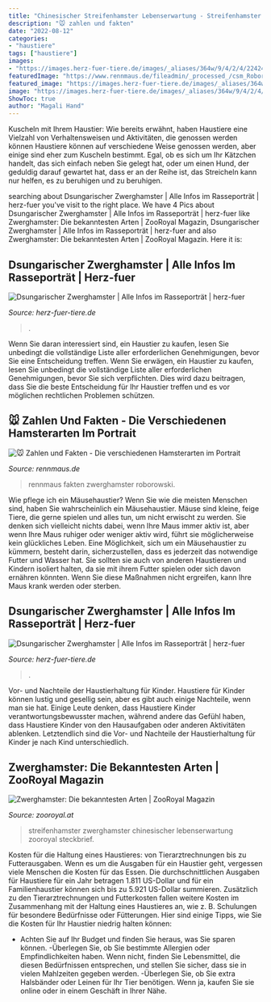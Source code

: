 ```yaml
---
title: "Chinesischer Streifenhamster Lebenserwartung - Streifenhamster Zwerghamster Chinesischer Lebenserwartung Zooroyal Steckbrief"
description: "🐭 zahlen und fakten"
date: "2022-08-12"
categories:
- "haustiere"
tags: ["haustiere"]
images:
- "https://images.herz-fuer-tiere.de/images/_aliases/364w/9/4/2/4/224249-1-de-DE/Dsungarischer_Aufmacher.jpg"
featuredImage: "https://www.rennmaus.de/fileadmin/_processed_/csm_Roborowski02a_4428696666.jpg"
featured_image: "https://images.herz-fuer-tiere.de/images/_aliases/364w/9/4/2/4/224249-1-de-DE/Dsungarischer_Aufmacher.jpg"
image: "https://images.herz-fuer-tiere.de/images/_aliases/364w/9/4/2/4/224249-1-de-DE/Dsungarischer_Aufmacher.jpg"
ShowToc: true
author: "Magali Hand"
---
```



Kuscheln mit Ihrem Haustier: Wie bereits erwähnt, haben Haustiere eine Vielzahl von Verhaltensweisen und Aktivitäten, die genossen werden können
Haustiere können auf verschiedene Weise genossen werden, aber einige sind eher zum Kuscheln bestimmt. Egal, ob es sich um Ihr Kätzchen handelt, das sich einfach neben Sie gelegt hat, oder um einen Hund, der geduldig darauf gewartet hat, dass er an der Reihe ist, das Streicheln kann nur helfen, es zu beruhigen und zu beruhigen.

	

		
searching about Dsungarischer Zwerghamster | Alle Infos im Rasseporträt | herz-fuer you've visit to the right place. We have 4 Pics about Dsungarischer Zwerghamster | Alle Infos im Rasseporträt | herz-fuer like Zwerghamster: Die bekanntesten Arten | ZooRoyal Magazin, Dsungarischer Zwerghamster | Alle Infos im Rasseporträt | herz-fuer and also Zwerghamster: Die bekanntesten Arten | ZooRoyal Magazin. Here it is:
		
    
## Dsungarischer Zwerghamster | Alle Infos Im Rasseporträt | Herz-fuer

<img loading=lazy src="https://images.herz-fuer-tiere.de/images/_aliases/364w/9/4/2/4/224249-1-de-DE/Dsungarischer_Aufmacher.jpg" onerror="this.onerror=null;this.src='https://tse4.mm.bing.net/th?id=OIP.1VFqWwWWHYt_M7pwFkUGBgAAAA&amp;pid=15.1';" alt="Dsungarischer Zwerghamster | Alle Infos im Rasseporträt | herz-fuer">

_Source: herz-fuer-tiere.de_

>. 

	

Wenn Sie daran interessiert sind, ein Haustier zu kaufen, lesen Sie unbedingt die vollständige Liste aller erforderlichen Genehmigungen, bevor Sie eine Entscheidung treffen.
Wenn Sie erwägen, ein Haustier zu kaufen, lesen Sie unbedingt die vollständige Liste aller erforderlichen Genehmigungen, bevor Sie sich verpflichten. Dies wird dazu beitragen, dass Sie die beste Entscheidung für Ihr Haustier treffen und es vor möglichen rechtlichen Problemen schützen.

    
## 🐭 Zahlen Und Fakten - Die Verschiedenen Hamsterarten Im Portrait

<img loading=lazy src="https://www.rennmaus.de/fileadmin/_processed_/csm_Roborowski02a_4428696666.jpg" onerror="this.onerror=null;this.src='https://tse3.mm.bing.net/th?id=OIP.P5DdCdqTTeD3aV9BNGL2rwHaHa&amp;pid=15.1';" alt="🐭 Zahlen und Fakten - Die verschiedenen Hamsterarten im Portrait">

_Source: rennmaus.de_

>rennmaus fakten zwerghamster roborowski. 

	

Wie pflege ich ein Mäusehaustier?
Wenn Sie wie die meisten Menschen sind, haben Sie wahrscheinlich ein Mäusehaustier. Mäuse sind kleine, feige Tiere, die gerne spielen und alles tun, um nicht erwischt zu werden. Sie denken sich vielleicht nichts dabei, wenn Ihre Maus immer aktiv ist, aber wenn Ihre Maus ruhiger oder weniger aktiv wird, führt sie möglicherweise kein glückliches Leben.
Eine Möglichkeit, sich um ein Mäusehaustier zu kümmern, besteht darin, sicherzustellen, dass es jederzeit das notwendige Futter und Wasser hat. Sie sollten sie auch von anderen Haustieren und Kindern isoliert halten, da sie mit ihrem Futter spielen oder sich davon ernähren könnten. Wenn Sie diese Maßnahmen nicht ergreifen, kann Ihre Maus krank werden oder sterben.

    
## Dsungarischer Zwerghamster | Alle Infos Im Rasseporträt | Herz-fuer

<img loading=lazy src="https://images.herz-fuer-tiere.de/images/_aliases/1440w/3/4/3/0/80343-1-de-DE/EHFT_Hamster_Dsungarischer_Zwerghamster_a-d2004_1152p.jpg" onerror="this.onerror=null;this.src='https://tse2.mm.bing.net/th?id=OIP.ijT9D7algcLz21k8cYchuAHaE-&amp;pid=15.1';" alt="Dsungarischer Zwerghamster | Alle Infos im Rasseporträt | herz-fuer">

_Source: herz-fuer-tiere.de_

>. 

	

Vor- und Nachteile der Haustierhaltung für Kinder.
Haustiere für Kinder können lustig und gesellig sein, aber es gibt auch einige Nachteile, wenn man sie hat. Einige Leute denken, dass Haustiere Kinder verantwortungsbewusster machen, während andere das Gefühl haben, dass Haustiere Kinder von den Hausaufgaben oder anderen Aktivitäten ablenken. Letztendlich sind die Vor- und Nachteile der Haustierhaltung für Kinder je nach Kind unterschiedlich.

    
## Zwerghamster: Die Bekanntesten Arten | ZooRoyal Magazin

<img loading=lazy src="https://www.zooroyal.at/magazin/wp-content/uploads/2017/11/Chinesischer-Streifenhamster-760x570.jpg" onerror="this.onerror=null;this.src='https://tse3.mm.bing.net/th?id=OIP.0KT_6XqLW93XzJQ8NvWe1wHaFj&amp;pid=15.1';" alt="Zwerghamster: Die bekanntesten Arten | ZooRoyal Magazin">

_Source: zooroyal.at_

>streifenhamster zwerghamster chinesischer lebenserwartung zooroyal steckbrief. 

	

Kosten für die Haltung eines Haustieres: von Tierarztrechnungen bis zu Futterausgaben.
Wenn es um die Ausgaben für ein Haustier geht, vergessen viele Menschen die Kosten für das Essen. Die durchschnittlichen Ausgaben für Haustiere für ein Jahr betragen 1.811 US-Dollar und für ein Familienhaustier können sich bis zu 5.921 US-Dollar summieren. Zusätzlich zu den Tierarztrechnungen und Futterkosten fallen weitere Kosten im Zusammenhang mit der Haltung eines Haustieres an, wie z. B. Schulungen für besondere Bedürfnisse oder Fütterungen. Hier sind einige Tipps, wie Sie die Kosten für Ihr Haustier niedrig halten können:
- Achten Sie auf Ihr Budget und finden Sie heraus, was Sie sparen können.
-Überlegen Sie, ob Sie bestimmte Allergien oder Empfindlichkeiten haben. Wenn nicht, finden Sie Lebensmittel, die diesen Bedürfnissen entsprechen, und stellen Sie sicher, dass sie in vielen Mahlzeiten gegeben werden.
-Überlegen Sie, ob Sie extra Halsbänder oder Leinen für Ihr Tier benötigen. Wenn ja, kaufen Sie sie online oder in einem Geschäft in Ihrer Nähe.

